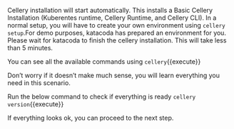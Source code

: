 Cellery installation will start automatically. This installs a Basic Cellery Installation (Kuberentes runtime, Cellery Runtime, and Cellery CLI). In a normal setup, you will have to create your own environment using `cellery setup`.For demo purposes, katacoda has prepared an environment for you. Please wait for katacoda to finish the cellery installation. This will take less than 5 minutes.

You can see all the available commands using
`cellery`{{execute}}

Don’t worry if it doesn’t make much sense, you will learn everything you need in this scenario.

Run the below command to check if everything is ready
`cellery version`{{execute}}

If everything looks ok, you can proceed to the next step.
